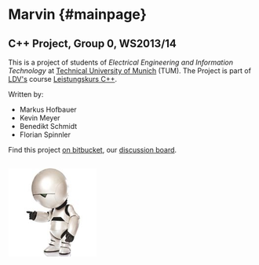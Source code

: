 Marvin  {#mainpage}
====================

C++ Project, Group 0, WS2013/14
---------------------

This is a project of students of *Electrical Engineering and Information Technology* at [Technical University of Munich](http://www.tum.de) (TUM).
The Project is part of [LDV's](http://www.ldv.ei.tum.de/en/homepage/) course [Leistungskurs C++](http://www.ldv.ei.tum.de/en/lehre/leistungskurs-c/).

Written by:

-   Markus Hofbauer
-   Kevin Meyer
-   Benedikt Schmidt
-   Florian Spinnler


Find this project [on bitbucket](https://bitbucket.org/leistungskursc/robohockey), our [discussion board](http://kevin-meyer.de/forum/).

![Marvin](/resources/marvin.jpg "Optional title")
---
